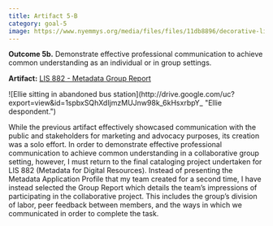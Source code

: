 ```yaml
---
title: Artifact 5-B
category: goal-5
image: https://www.nyemmys.org/media/files/files/11db8896/decorative-line-break-29.png
---
```


**Outcome 5b.** Demonstrate effective professional communication to achieve common understanding as an individual or in group settings. 

**Artifact:** [LIS 882 - Metadata Group Report](https://docs.google.com/document/d/13vdeVwUdgz7EI8KXSsip7UOCA9-xEa1uZE4P0T4whoA/edit?usp=sharing)

<div class="image-right" markdown="1">
![Ellie sitting in abandoned bus station](http://drive.google.com/uc?export=view&id=1spbxSQhXdIjmzMUJnw98k_6kHsxrbpY_ "Ellie despondent.")
</div>

While the previous artifact effectively showcased communication with the public and stakeholders for marketing and advocacy purposes, its creation was a solo effort. In order to demonstrate effective professional communication to achieve common understanding in a collaborative group setting, however, I must return to the final cataloging project undertaken for LIS 882 (Metadata for Digital Resources). Instead of presenting the Metadata Application Profile that my team created for a second time, I have instead selected the Group Report which details the team’s impressions of participating in the collaborative project. This includes the group’s division of labor, peer feedback between members, and the ways in which we communicated in order to complete the task.